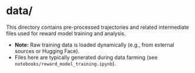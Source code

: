 # data/

This directory contains pre-processed trajectories and related intermediate files used for reward model training and analysis.

- **Note:** Raw training data is loaded dynamically (e.g., from external sources or Hugging Face).  
- Files here are typically generated during data farming (see `notebooks/reward_model_training.ipynb`).